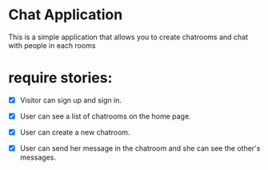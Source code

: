 # Chat Application
This is a simple application  that allows you to  create chatrooms and chat with people in each rooms
# require stories:
- [x] Visitor can sign up and sign in.
- [x] User can see a list of chatrooms  on the home page.
- [x] User can create a new chatroom.
- [x] User can send her message in the chatroom and she can see the other's messages.



